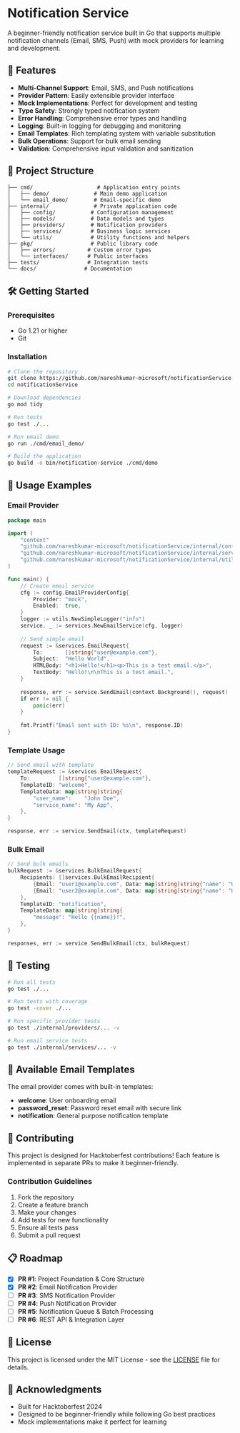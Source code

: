 # Notification Service

A beginner-friendly notification service built in Go that supports multiple notification channels (Email, SMS, Push) with mock providers for learning and development.

## 🚀 Features

- **Multi-Channel Support**: Email, SMS, and Push notifications
- **Provider Pattern**: Easily extensible provider interface
- **Mock Implementations**: Perfect for development and testing
- **Type Safety**: Strongly typed notification system
- **Error Handling**: Comprehensive error types and handling
- **Logging**: Built-in logging for debugging and monitoring
- **Email Templates**: Rich templating system with variable substitution
- **Bulk Operations**: Support for bulk email sending
- **Validation**: Comprehensive input validation and sanitization

## 📁 Project Structure

```
├── cmd/                    # Application entry points
│   ├── demo/              # Main demo application
│   └── email_demo/        # Email-specific demo
├── internal/              # Private application code
│   ├── config/           # Configuration management
│   ├── models/           # Data models and types
│   ├── providers/        # Notification providers
│   ├── services/         # Business logic services
│   └── utils/            # Utility functions and helpers
├── pkg/                  # Public library code
│   ├── errors/          # Custom error types
│   └── interfaces/      # Public interfaces
├── tests/               # Integration tests
└── docs/               # Documentation
```

## 🛠 Getting Started

### Prerequisites

- Go 1.21 or higher
- Git

### Installation

```bash
# Clone the repository
git clone https://github.com/nareshkumar-microsoft/notificationService.git
cd notificationService

# Download dependencies
go mod tidy

# Run tests
go test ./...

# Run email demo
go run ./cmd/email_demo/

# Build the application
go build -o bin/notification-service ./cmd/demo
```

## 📖 Usage Examples

### Email Provider

```go
package main

import (
    "context"
    "github.com/nareshkumar-microsoft/notificationService/internal/config"
    "github.com/nareshkumar-microsoft/notificationService/internal/services"
    "github.com/nareshkumar-microsoft/notificationService/internal/utils"
)

func main() {
    // Create email service
    cfg := config.EmailProviderConfig{
        Provider: "mock",
        Enabled:  true,
    }
    logger := utils.NewSimpleLogger("info")
    service, _ := services.NewEmailService(cfg, logger)
    
    // Send simple email
    request := &services.EmailRequest{
        To:       []string{"user@example.com"},
        Subject:  "Hello World",
        HTMLBody: "<h1>Hello!</h1><p>This is a test email.</p>",
        TextBody: "Hello!\n\nThis is a test email.",
    }
    
    response, err := service.SendEmail(context.Background(), request)
    if err != nil {
        panic(err)
    }
    
    fmt.Printf("Email sent with ID: %s\n", response.ID)
}
```

### Template Usage

```go
// Send email with template
templateRequest := &services.EmailRequest{
    To:         []string{"user@example.com"},
    TemplateID: "welcome",
    TemplateData: map[string]string{
        "user_name":    "John Doe",
        "service_name": "My App",
    },
}

response, err := service.SendEmail(ctx, templateRequest)
```

### Bulk Email

```go
// Send bulk emails
bulkRequest := &services.BulkEmailRequest{
    Recipients: []services.BulkEmailRecipient{
        {Email: "user1@example.com", Data: map[string]string{"name": "User 1"}},
        {Email: "user2@example.com", Data: map[string]string{"name": "User 2"}},
    },
    TemplateID: "notification",
    TemplateData: map[string]string{
        "message": "Hello {{name}}!",
    },
}

responses, err := service.SendBulkEmail(ctx, bulkRequest)
```

## 🧪 Testing

```bash
# Run all tests
go test ./...

# Run tests with coverage
go test -cover ./...

# Run specific provider tests
go test ./internal/providers/... -v

# Run email service tests
go test ./internal/services/... -v
```

## 🔧 Available Email Templates

The email provider comes with built-in templates:

- **welcome**: User onboarding email
- **password_reset**: Password reset email with secure link
- **notification**: General purpose notification template

## 🤝 Contributing

This project is designed for Hacktoberfest contributions! Each feature is implemented in separate PRs to make it beginner-friendly.

### Contribution Guidelines

1. Fork the repository
2. Create a feature branch
3. Make your changes
4. Add tests for new functionality
5. Ensure all tests pass
6. Submit a pull request

## 📋 Roadmap

- [x] **PR #1**: Project Foundation & Core Structure
- [x] **PR #2**: Email Notification Provider
- [ ] **PR #3**: SMS Notification Provider
- [ ] **PR #4**: Push Notification Provider
- [ ] **PR #5**: Notification Queue & Batch Processing
- [ ] **PR #6**: REST API & Integration Layer

## 📄 License

This project is licensed under the MIT License - see the [LICENSE](LICENSE) file for details.

## 🙏 Acknowledgments

- Built for Hacktoberfest 2024
- Designed to be beginner-friendly while following Go best practices
- Mock implementations make it perfect for learning